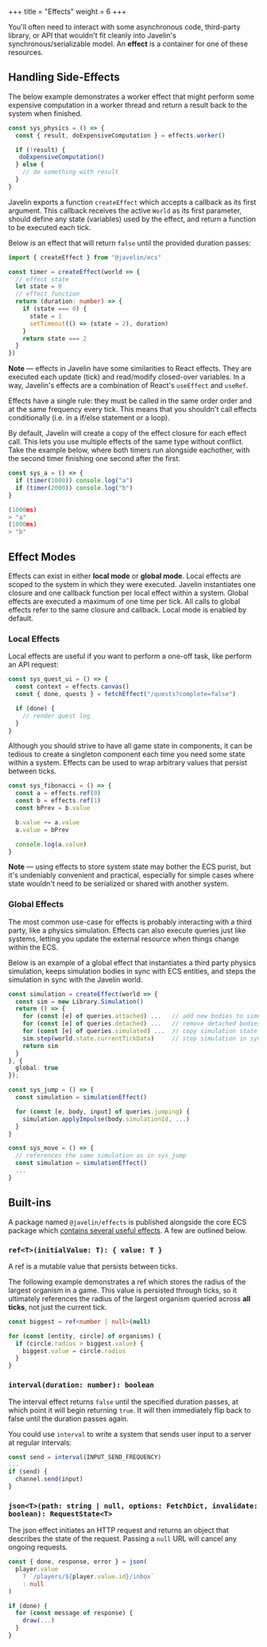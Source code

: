 +++
title = "Effects"
weight = 6
+++

You'll often need to interact with some asynchronous code, third-party library, or API that wouldn't fit cleanly into Javelin's synchronous/serializable model. An **effect** is a container for one of these resources.
## Handling Side-Effects

The below example demonstrates a worker effect that might perform some expensive computation in a worker thread and return a result back to the system when finished.

 ```ts
 const sys_physics = () => {
   const { result, doExpensiveComputation } = effects.worker()

   if (!result) {
    doExpensiveComputation()
   } else {
     // do something with result
   }
 }
 ```

 Javelin exports a function `createEffect` which accepts a callback as its first argument. This callback receives the active `World` as its first parameter, should define any state (variables) used by the effect, and return a function to be executed each tick.

Below is an effect that will return `false` until the provided duration passes:

```ts
import { createEffect } from "@javelin/ecs"

const timer = createEffect(world => {
  // effect state
  let state = 0
  // effect function
  return (duration: number) => {
    if (state === 0) {
      state = 1
      setTimeout(() => (state = 2), duration)
    }
    return state === 2
  }
})
```

<aside>
  <p>
    <strong>Note</strong> — effects in Javelin have some similarities to React effects. They are executed each update (tick) and  read/modify closed-over variables. In a way, Javelin's effects are a combination of React's <code>useEffect</code> and <code>useRef</code>.
  </p>
</aside>

Effects have a single rule: they must be called in the same order order and at the same frequency every tick. This means that you shouldn't call effects conditionally (i.e. in a if/else statement or a loop).

By default, Javelin will create a copy of the effect closure for each effect call. This lets you use multiple effects of the same type without conflict. Take the example below, where both timers run alongside eachother, with the second timer finishing one second after the first.

```ts
const sys_a = () => {
  if (timer(1000)) console.log("a")
  if (timer(2000)) console.log("b")
}

(1000ms)
> "a"
(1000ms)
> "b"
```

## Effect Modes

Effects can exist in either **local mode** or **global mode**. Local effects are scoped to the system in which they were executed. Javelin instantiates one closure and one callback function per local effect within a system. Global effects are executed a maximum of one time per tick. All calls to global effects refer to the same closure and callback. Local mode is enabled by default.

### Local Effects

Local effects are useful if you want to perform a one-off task, like perform an API request:

```ts
const sys_quest_ui = () => {
  const context = effects.canvas()
  const { done, quests } = fetchEffect("/quests?complete=false")

  if (done) {
    // render quest log
  }
}
```

Although you should strive to have all game state in components, it can be tedious to create a singleton component each time you need some state within a system. Effects can be used to wrap arbitrary values that persist between ticks.

```ts
const sys_fibonacci = () => {
  const a = effects.ref(0)
  const b = effects.ref(1)
  const bPrev = b.value

  b.value += a.value
  a.value = bPrev

  console.log(a.value)
}
```

<aside>
  <p>
    <strong>Note</strong> — using effects to store system state may bother the ECS purist, but it's undeniably convenient and practical, especially for simple cases where state wouldn't need to be serialized or shared with another system.
  </p>
</aside>

### Global Effects

The most common use-case for effects is probably interacting with a third party, like a physics simulation. Effects can also execute queries just like systems, letting you update the external resource when things change within the ECS.

Below is an example of a global effect that instantiates a third party physics simulation, keeps simulation bodies in sync with ECS entities, and steps the simulation in sync with the Javelin world.

```ts
const simulation = createEffect(world => {
  const sim = new Library.Simulation()
  return () => {
    for (const [e] of queries.attached) ...   // add new bodies to simulation
    for (const [e] of queries.detached) ...   // remove detached bodies from simulation
    for (const [e] of queries.simulated) ...  // copy simulation state to components
    sim.step(world.state.currentTickData)     // step simulation in sync with world
    return sim
  }
}, {
  global: true
});

const sys_jump = () => {
  const simulation = simulationEffect()

  for (const [e, body, input] of queries.jumping) {
    simulation.applyImpulse(body.simulationId, ...)
  }
}

const sys_move = () => {
  // references the same simulation as in sys_jump
  const simulation = simulationEffect()
  ...
}
```

## Built-ins

A package named `@javelin/effects` is published alongside the core ECS package which [contains several useful effects](https://github.com/3mcd/javelin/tree/master/packages/effects). A few are outlined below.

### `ref<T>(initialValue: T): { value: T }`

A ref is a mutable value that persists between ticks.

The following example demonstrates a ref which stores the radius of the largest organism in a game. This value is persisted through ticks, so it ultimately references the radius of the largest organism queried across **all ticks**, not just the current tick. 
```ts
const biggest = ref<number | null>(null)

for (const [entity, circle] of organisms) {
  if (circle.radius > biggest.value) {
    biggest.value = circle.radius
  }
}
```

### `interval(duration: number): boolean`

The interval effect returns `false` until the specified duration passes, at which point it will begin returning `true`. It will then immediately flip back to false until the duration passes again.

You could use `interval` to write a system that sends user input to a server at regular intervals:

```ts
const send = interval(INPUT_SEND_FREQUENCY)
...
if (send) {
  channel.send(input)
}
```

### `json<T>(path: string | null, options: FetchDict, invalidate: boolean): RequestState<T>`

The json effect initiates an HTTP request and returns an object that describes the state of the request. Passing a `null` URL will cancel any ongoing requests.

```ts
const { done, response, error } = json(
  player.value
    ? `/players/${player.value.id}/inbox`
    : null
)

if (done) {
  for (const message of response) {
    draw(...)
  }
}
```